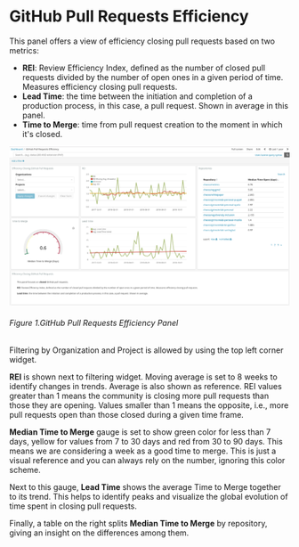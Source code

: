 # GitHub Pull Requests Efficiency

This panel offers a view of efficiency closing pull requests based on two metrics:
* **REI**: Review Efficiency Index, defined as the number of closed pull requests divided
  by the number of open ones in a given period of time. Measures efficiency closing pull requests.
* **Lead Time**:  the time between the initiation and completion of a production 
  process, in this case, a pull request. Shown in average in this panel.
* **Time to Merge**: time from pull request creation to the moment in which it's closed.
  
![GitHub Pull Requests Efficiency](assets/images/github_pullrequests_efficiency.png)
###### Figure 1.GitHub Pull Requests Efficiency Panel

Filtering by Organization and Project is allowed by using the top left corner
widget.

**REI** is shown next to filtering widget. Moving average is set to 8 weeks
to identify changes in trends. Average is also shown as reference. REI values
greater than 1 means the community is closing more pull requests than those they are
opening. Values smaller than 1 means the opposite, i.e., more pull requests open than
those closed during a given time frame.

**Median Time to Merge** gauge is set to show green color for less than 7 days, yellow
for values from 7 to 30 days and red from 30 to 90 days. This means we are
considering a week as a good time to merge. This is just a visual reference and
you can always rely on the number, ignoring this color scheme.

Next to this gauge, **Lead Time** shows the average Time to Merge together to its
trend. This helps to identify peaks and visualize the global evolution of time
spent in closing pull requests.

Finally, a table on the right splits **Median Time to Merge** by repository,
giving an insight on the differences among them.
